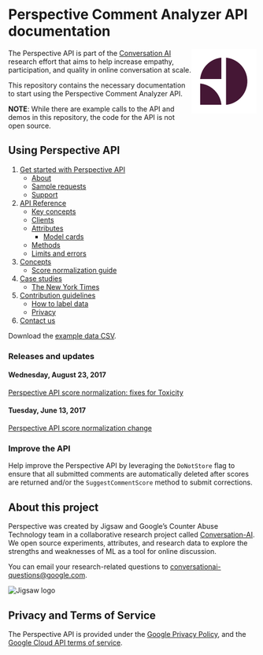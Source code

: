 # Perspective Comment Analyzer API documentation

<img align="right" src="img/perspective_icon-2020.png" alt="Perspective API logo" />The Perspective API is part of the [Conversation AI](https://conversationai.github.io) research effort that
aims to help increase empathy, participation, and quality in online conversation at scale.

This repository contains the necessary documentation to start using the Perspective Comment Analyzer API. 

**NOTE**: While there are example calls to the API and demos in this repository, the code for the API is not open source.

## Using Perspective API

1. [Get started with Perspective API](1-get-started/)
   + [About](1-get-started/about.md)
   + [Sample requests](1-get-started/sample.md)
   + [Support](1-get-started/support.md)
1. [API Reference](2-api/)
   + [Key concepts](2-api/key-concepts.md)
   + [Clients](2-api/clients.md)
   + [Attributes](2-api/models.md)
      + [Model cards](2-api/model-cards/README.md)
   + [Methods](2-api/methods.md)
   + [Limits and errors](2-api/limits.md)
1. [Concepts](3-concepts/)
   + [Score normalization guide](3-concepts/score-normalization.md)
1. [Case studies](4-case-studies/)
   + [The New York Times](4-case-studies/nyt.md)
1. [Contribution guidelines](5-contribute/)
   + [How to label data](5-contribute/label-data.md)
   + [Privacy](5-contribute/privacy.md)
1. [Contact us](6-contact/)

Download the [example data CSV](example_data/perspective_wikipedia_2k_score_sample_20180829.csv).

### Releases and updates

#### Wednesday, August 23, 2017

[Perspective API score normalization: fixes for Toxicity](releases/20170823-score_normalization_v2.md)

#### Tuesday, June 13, 2017
[Perspective API score normalization change](releases/20170613-score_normalization_v1.md)

### Improve the API

Help improve the Perspective API by leveraging the `DoNotStore` flag to ensure that all submitted
comments are automatically deleted after scores are returned and/or the `SuggestCommentScore` method 
to submit corrections.

## About this project

Perspective was created by Jigsaw and Google’s Counter Abuse Technology team in a collaborative research project called [Conversation-AI](https://conversationai.github.io/). We open source experiments, attributes, and research data to explore the strengths and weaknesses of ML as a tool for online discussion.

You can email your research-related questions to [conversationai-questions@google.com](mailto:conversationai-questions@google.com).

![Jigsaw logo](img/jigsaw-20200.png)

## Privacy and Terms of Service

The Perspective API is provided under the [Google Privacy Policy](https://www.google.com/intl/en/policies/privacy/),
and the [Google Cloud API terms of service](https://www.google.com/intl/en/policies/terms/).
